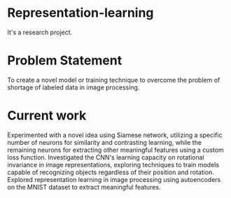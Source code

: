 # Representation-learning
  It's a research project.
# Problem Statement
  To create a novel model or training technique to overcome the problem of shortage of labeled data in image processing. 
# Current work 
  Experimented with a novel idea using Siamese network, utilizing a specific number of neurons for similarity and contrasting learning, while the remaining neurons for extracting other meaningful features using a custom loss function.
  Investigated the CNN's learning capacity on rotational invariance in image representations, exploring techniques to train models capable of recognizing objects regardless of their position and rotation.
  Explored representation learning in image processing using autoencoders on the MNIST dataset to extract meaningful features.
